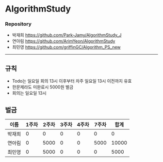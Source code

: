 # AlgorithmStudy

### Repository
* 박재희
https://github.com/Park-Jamy/AlgorithmStudy_J
* 연아림
https://github.com/ArimYeon/AlgorithmStudy
* 최민영
https://github.com/griffinGC/Algorithm_PS_new
-----------------------------------------------
## 규칙
- Todo는 일요일 회의 13시 이후부터 차주 일요일 13시 이전까지 유효
- 한문제라도 미완료시 5000원 벌금
- 회의는 일요일 13시

## 벌금
|이름|1주차|2주차|3주차|4주차|7주차|합계|
|------|---|---|---|---|---|---|
|박재희|0|0|0|0|0|0|
|연아림|0|5000|0|0|5000|10000|
|최민영|0|5000|0|0|0|5000|
